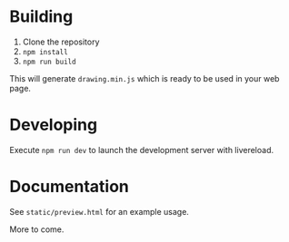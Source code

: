 # Building

1. Clone the repository
2. `npm install`
3. `npm run build`

This will generate `drawing.min.js` which is ready to be used in your web page.

# Developing

Execute `npm run dev` to launch the development server with livereload.

# Documentation

See `static/preview.html` for an example usage.

More to come.